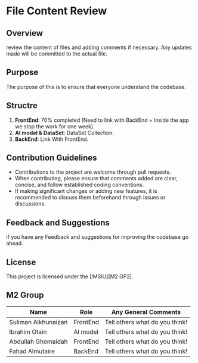 # File Content Review 

## Overview
review the content of files and adding comments if necessary. Any updates made will be committed to the actual file.

## Purpose
The purpose of this is to ensure that everyone understand the codebase.

## Structre
1. **FrontEnd**: 70% completed (Need to link with BackEnd + Inside the app we stop the work for one week).
2. **AI model & DataSet**: DataSet Collection.
3. **BackEnd**: Link With FrontEnd.

## Contribution Guidelines
- Contributions to the project are welcome through pull requests.
- When contributing, please ensure that comments added are clear, concise, and follow established coding conventions.
- If making significant changes or adding new features, it is recommended to discuss them beforehand through issues or discussions.

## Feedback and Suggestions
if you have any Feedback and suggestions for improving the codebase go ahead.

## License
This project is licensed under the [IMSIU](M2 GP2).

## M2 Group 

| Name |  Role     | Any General Comments                           
| ----------------- | --------------- | -------------------------------------------- |
| Suliman Alkhunaizan|  FrontEnd | Tell others what do you think! |
| Ibrahim Otain|     AI model   | Tell others what do you think!   |
| Abdullah Ghomaidah| FrontEnd   | Tell others what do you think!                        |
| Fahad Almutaire|   BackEnd  | Tell others what do you think!                        |
